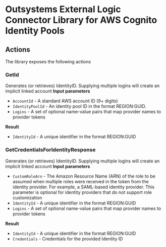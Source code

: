 # Outsystems External Logic Connector Library for AWS Cognito Identity Pools

## Actions
The library exposes the following actions

### GetId

Generates (or retrieves) IdentityID. Supplying multiple logins will create an implicit linked account
**Input parameters**

* `AccountId` - A standard AWS account ID (9+ digits)
* `IdentityPoolId` - An identity pool ID in the format REGION:GUID.
* `Logins` - A set of optional name-value pairs that map provider names to provider tokens

**Result**

* `IdentityId` - A unique identifier in the format REGION:GUID

### GetCredentialsForIdentityResponse

Generates (or retrieves) IdentityID. Supplying multiple logins will create an implicit linked account
**Input parameters**

* `CustomRoleArn` - The Amazon Resource Name (ARN) of the role to be assumed when multiple roles were received in the token from the identity provider. For example, a SAML-based identity provider. This parameter is optional for identity providers that do not support role customization
* `IdentityId` - A unique identifier in the format REGION:GUID
* `Logins` - A set of optional name-value pairs that map provider names to provider tokens

**Result**

* `IdentityId` - A unique identifier in the format REGION:GUID
* `Credentials` - Credentials for the provided Identity ID


